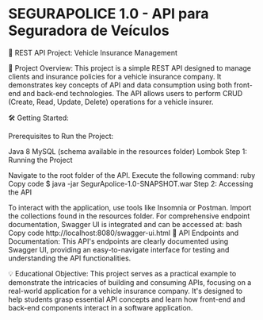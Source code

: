 # SEGURAPOLICE 1.0 - API para Seguradora de Veículos
🚀 REST API Project: Vehicle Insurance Management

📌 Project Overview:
This project is a simple REST API designed to manage clients and insurance policies for a vehicle insurance company. It demonstrates key concepts of API and data consumption using both front-end and back-end technologies. The API allows users to perform CRUD (Create, Read, Update, Delete) operations for a vehicle insurer.

🛠️ Getting Started:

Prerequisites to Run the Project:

Java 8
MySQL (schema available in the resources folder)
Lombok
Step 1: Running the Project

Navigate to the root folder of the API.
Execute the following command:
ruby
Copy code
$ java -jar SegurApolice-1.0-SNAPSHOT.war
Step 2: Accessing the API

To interact with the application, use tools like Insomnia or Postman.
Import the collections found in the resources folder.
For comprehensive endpoint documentation, Swagger UI is integrated and can be accessed at:
bash
Copy code
http://localhost:8080/swagger-ui.html
🔗 API Endpoints and Documentation:
This API's endpoints are clearly documented using Swagger UI, providing an easy-to-navigate interface for testing and understanding the API functionalities.

💡 Educational Objective:
This project serves as a practical example to demonstrate the intricacies of building and consuming APIs, focusing on a real-world application for a vehicle insurance company. It's designed to help students grasp essential API concepts and learn how front-end and back-end components interact in a software application.
